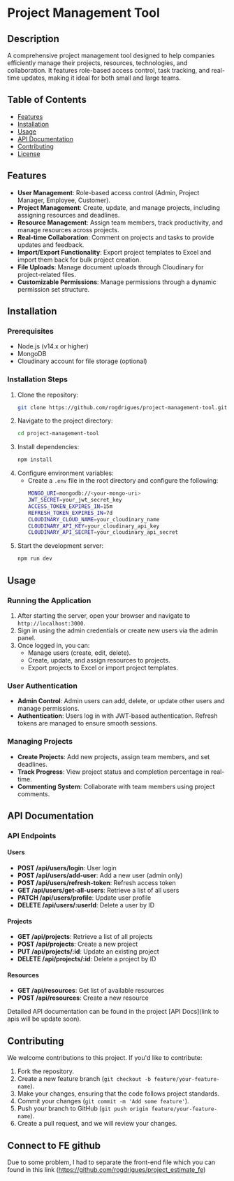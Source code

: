 
# Project Management Tool

## Description
A comprehensive project management tool designed to help companies efficiently manage their projects, resources, technologies, and collaboration. It features role-based access control, task tracking, and real-time updates, making it ideal for both small and large teams.

## Table of Contents
- [Features](#features)
- [Installation](#installation)
- [Usage](#usage)
- [API Documentation](#api-documentation)
- [Contributing](#contributing)
- [License](#license)

## Features
- **User Management**: Role-based access control (Admin, Project Manager, Employee, Customer).
- **Project Management**: Create, update, and manage projects, including assigning resources and deadlines.
- **Resource Management**: Assign team members, track productivity, and manage resources across projects.
- **Real-time Collaboration**: Comment on projects and tasks to provide updates and feedback.
- **Import/Export Functionality**: Export project templates to Excel and import them back for bulk project creation.
- **File Uploads**: Manage document uploads through Cloudinary for project-related files.
- **Customizable Permissions**: Manage permissions through a dynamic permission set structure.

## Installation

### Prerequisites
- Node.js (v14.x or higher)
- MongoDB
- Cloudinary account for file storage (optional)

### Installation Steps
1. Clone the repository:
    ```bash
    git clone https://github.com/rogdrigues/project-management-tool.git
    ```
2. Navigate to the project directory:
    ```bash
    cd project-management-tool
    ```
3. Install dependencies:
    ```bash
    npm install
    ```
4. Configure environment variables:
    - Create a `.env` file in the root directory and configure the following:
      ```bash
      MONGO_URI=mongodb://<your-mongo-uri>
      JWT_SECRET=your_jwt_secret_key
      ACCESS_TOKEN_EXPIRES_IN=15m
      REFRESH_TOKEN_EXPIRES_IN=7d
      CLOUDINARY_CLOUD_NAME=your_cloudinary_name
      CLOUDINARY_API_KEY=your_cloudinary_api_key
      CLOUDINARY_API_SECRET=your_cloudinary_api_secret
      ```
5. Start the development server:
    ```bash
    npm run dev
    ```

## Usage

### Running the Application
1. After starting the server, open your browser and navigate to `http://localhost:3000`.
2. Sign in using the admin credentials or create new users via the admin panel.
3. Once logged in, you can:
   - Manage users (create, edit, delete).
   - Create, update, and assign resources to projects.
   - Export projects to Excel or import project templates.

### User Authentication
- **Admin Control**: Admin users can add, delete, or update other users and manage permissions.
- **Authentication**: Users log in with JWT-based authentication. Refresh tokens are managed to ensure smooth sessions.

### Managing Projects
- **Create Projects**: Add new projects, assign team members, and set deadlines.
- **Track Progress**: View project status and completion percentage in real-time.
- **Commenting System**: Collaborate with team members using project comments.

## API Documentation

### API Endpoints
#### Users
- **POST /api/users/login**: User login
- **POST /api/users/add-user**: Add a new user (admin only)
- **POST /api/users/refresh-token**: Refresh access token
- **GET /api/users/get-all-users**: Retrieve a list of all users
- **PATCH /api/users/profile**: Update user profile
- **DELETE /api/users/:userId**: Delete a user by ID

#### Projects
- **GET /api/projects**: Retrieve a list of all projects
- **POST /api/projects**: Create a new project
- **PUT /api/projects/:id**: Update an existing project
- **DELETE /api/projects/:id**: Delete a project by ID

#### Resources
- **GET /api/resources**: Get list of available resources
- **POST /api/resources**: Create a new resource

Detailed API documentation can be found in the project [API Docs](link to apis will be update soon).

## Contributing
We welcome contributions to this project. If you'd like to contribute:
1. Fork the repository.
2. Create a new feature branch (`git checkout -b feature/your-feature-name`).
3. Make your changes, ensuring that the code follows project standards.
4. Commit your changes (`git commit -m 'Add some feature'`).
5. Push your branch to GitHub (`git push origin feature/your-feature-name`).
6. Create a pull request, and we will review your changes.

## Connect to FE github
Due to some problem, I had to separate the front-end file which you can found in this link (https://github.com/rogdrigues/project_estimate_fe)